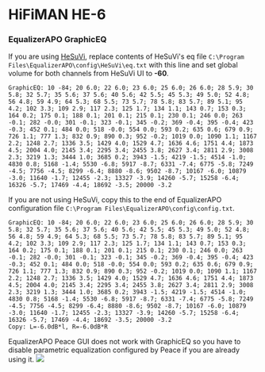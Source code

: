 # HiFiMAN HE-6
### EqualizerAPO GraphicEQ
If you are using [HeSuVi](https://sourceforge.net/projects/hesuvi/), replace contents of HeSuVi's eq file `C:\Program Files\EqualizerAPO\config\HeSuVi\eq.txt` with this line and set global volume for both channels from HeSuVi UI to **-60**.
```
GraphicEQ: 10 -84; 20 6.0; 22 6.0; 23 6.0; 25 6.0; 26 6.0; 28 5.9; 30 5.8; 32 5.7; 35 5.6; 37 5.6; 40 5.6; 42 5.5; 45 5.3; 49 5.0; 52 4.8; 56 4.8; 59 4.9; 64 5.3; 68 5.5; 73 5.7; 78 5.8; 83 5.7; 89 5.1; 95 4.2; 102 3.3; 109 2.9; 117 2.3; 125 1.7; 134 1.1; 143 0.7; 153 0.3; 164 0.2; 175 0.1; 188 0.1; 201 0.1; 215 0.1; 230 0.1; 246 0.0; 263 -0.1; 282 -0.0; 301 -0.1; 323 -0.1; 345 -0.2; 369 -0.4; 395 -0.4; 423 -0.3; 452 0.1; 484 0.0; 518 -0.0; 554 0.0; 593 0.2; 635 0.6; 679 0.9; 726 1.1; 777 1.3; 832 0.9; 890 0.3; 952 -0.2; 1019 0.0; 1090 1.1; 1167 2.2; 1248 2.7; 1336 3.5; 1429 4.0; 1529 4.7; 1636 4.6; 1751 4.4; 1873 4.5; 2004 4.0; 2145 3.4; 2295 3.4; 2455 3.8; 2627 3.4; 2811 2.9; 3008 2.3; 3219 1.3; 3444 1.0; 3685 0.2; 3943 -1.5; 4219 -1.5; 4514 -1.0; 4830 0.8; 5168 -1.4; 5530 -6.8; 5917 -8.7; 6331 -7.4; 6775 -5.8; 7249 -4.5; 7756 -4.5; 8299 -6.4; 8880 -8.6; 9502 -8.7; 10167 -6.0; 10879 -3.0; 11640 -1.7; 12455 -2.3; 13327 -3.9; 14260 -5.7; 15258 -6.4; 16326 -5.7; 17469 -4.4; 18692 -3.5; 20000 -3.2
```
If you are not using HeSuVi, copy this to the end of EqualizerAPO configuration file `C:\Program Files\EqualizerAPO\config\config.txt`.
```
GraphicEQ: 10 -84; 20 6.0; 22 6.0; 23 6.0; 25 6.0; 26 6.0; 28 5.9; 30 5.8; 32 5.7; 35 5.6; 37 5.6; 40 5.6; 42 5.5; 45 5.3; 49 5.0; 52 4.8; 56 4.8; 59 4.9; 64 5.3; 68 5.5; 73 5.7; 78 5.8; 83 5.7; 89 5.1; 95 4.2; 102 3.3; 109 2.9; 117 2.3; 125 1.7; 134 1.1; 143 0.7; 153 0.3; 164 0.2; 175 0.1; 188 0.1; 201 0.1; 215 0.1; 230 0.1; 246 0.0; 263 -0.1; 282 -0.0; 301 -0.1; 323 -0.1; 345 -0.2; 369 -0.4; 395 -0.4; 423 -0.3; 452 0.1; 484 0.0; 518 -0.0; 554 0.0; 593 0.2; 635 0.6; 679 0.9; 726 1.1; 777 1.3; 832 0.9; 890 0.3; 952 -0.2; 1019 0.0; 1090 1.1; 1167 2.2; 1248 2.7; 1336 3.5; 1429 4.0; 1529 4.7; 1636 4.6; 1751 4.4; 1873 4.5; 2004 4.0; 2145 3.4; 2295 3.4; 2455 3.8; 2627 3.4; 2811 2.9; 3008 2.3; 3219 1.3; 3444 1.0; 3685 0.2; 3943 -1.5; 4219 -1.5; 4514 -1.0; 4830 0.8; 5168 -1.4; 5530 -6.8; 5917 -8.7; 6331 -7.4; 6775 -5.8; 7249 -4.5; 7756 -4.5; 8299 -6.4; 8880 -8.6; 9502 -8.7; 10167 -6.0; 10879 -3.0; 11640 -1.7; 12455 -2.3; 13327 -3.9; 14260 -5.7; 15258 -6.4; 16326 -5.7; 17469 -4.4; 18692 -3.5; 20000 -3.2
Copy: L=-6.0dB*l, R=-6.0dB*R
```
EqualizerAPO Peace GUI does not work with GraphicEQ so you have to disable parametric equalization configured by Peace if you are already using it.
![](https://raw.githubusercontent.com/jaakkopasanen/AutoEq/master/results/Sonoma%20Model%20One/innerfidelity/onear/HiFiMAN%20HE-6/HiFiMAN%20HE-6.png)
